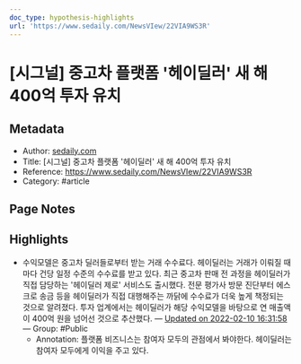 ```yaml
---
doc_type: hypothesis-highlights
url: 'https://www.sedaily.com/NewsVIew/22VIA9WS3R'
---
```


# [시그널] 중고차 플랫폼 '헤이딜러' 새 해 400억 투자 유치

## Metadata
- Author: [sedaily.com]()
- Title: [시그널] 중고차 플랫폼 '헤이딜러' 새 해 400억 투자 유치
- Reference: https://www.sedaily.com/NewsVIew/22VIA9WS3R
- Category: #article

## Page Notes
## Highlights
- 수익모델은 중고차 딜러들로부터 받는 거래 수수료다. 헤이딜러는 거래가 이뤄질 때마다 건당 일정 수준의 수수료를 받고 있다. 최근 중고차 판매 전 과정을 헤이딜러가 직접 담당하는 '헤이딜러 제로' 서비스도 출시했다. 전문 평가사 방문 진단부터 에스크로 송금 등을 헤이딜러가 직접 대행해주는 까닭에 수수료가 더욱 높게 책정되는 것으로 알려졌다. 투자 업계에서는 헤이딜러가 해당 수익모델을 바탕으로 연 매출액이 400억 원을 넘어선 것으로 추산했다. — [Updated on 2022-02-10 16:31:58](https://hyp.is/b7IO0opDEeydUrOvtuE5wA/www.sedaily.com/NewsVIew/22VIA9WS3R) — Group: #Public
    - Annotation: 플랫폼 비즈니스는 참여자 모두의 관점에서 봐야한다.
헤이딜러는 참여자 모두에게 이익을 주고 있다.


